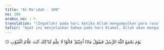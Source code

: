```yaml
---
title: "Al-Ma'idah - 109"
no: 109
arabic_no: ١٠٩
translation: "(Ingatlah) pada hari ketika Allah mengumpulkan para rasul, lalu Dia bertanya (kepada mereka), “Apa jawaban (kaummu) terhadap (seruan)mu?” Mereka (para rasul) menjawab, “Kami tidak tahu (tentang itu). Sesungguhnya Engkaulah Yang Maha Mengetahui segala yang gaib.”"
tafsir: "Ayat ini menjelaskan bahwa pada hari Kiamat, Allah akan mengumpulkan para rasul dan umatnya masing-masing. Hari terjadinya peristiwa itu disebut \"Yaumul Mahsyar\". Ketika itu Allah akan mengajukan pertanyaan kepada para rasul, \"Apakah jawaban yang mereka terima dari umat-umat mereka setelah mereka menyeru kepada agama-Nya.\"\n\nPara rasul tentu saja mengetahui jawaban apa yang telah mereka terima dari umatnya masing-masing, dan bagaimana tanggapan mereka terhadap seruan yang telah disampaikan kepada mereka, meskipun tidak seluruhnya mereka ketahui. Tetapi, para rasul adalah orang yang sangat tinggi budi pekertinya dan amat rendah hati di hadapan Allah Yang Mahakuasa dan Maha Mengetahui segala sesuatu. Oleh sebab itu, dengan penuh rasa kehambaannya kepada Allah, mereka menjawab, \"Bahwa mereka tidak mempunyai pengetahuan tentang hal itu. Sesungguhnya Allah-lah Yang Maha Mengetahui hal-hal yang gaib.\"\n\nAllah menanyakan kepada para rasul, jawaban apa yang mereka terima dari umat yang telah mereka seru kepada agama-Nya. Allah tidak menanyakan kepada para rasul apakah mereka sudah menyampaikan risalah yang ditugaskan kepada mereka, atau belum? Hal ini menunjukkan bahwa para rasul itu benar-benar telah menunaikan tugas mereka dengan baik, yaitu menyampaikan agama Allah kepada umat mereka. Akan tetapi sebagian dari umat itulah yang tidak menerima ajakan dan seruan dengan sebaik-baiknya.\n\nHal lain yang dapat kita pahami dari ayat ini ialah bahwa Allah tidak langsung menyampaikan pertanyaan kepada umat-umat dari pada rasul itu, misalnya: \"Hai manusia jawaban apakah yang telah kamu berikan kepada rasul-rasul-Ku ketika mereka menyampaikan risalah-Ku kepada kamu sekalian?\" Sebaliknya, Allah menyampaikan pertanyaan-Nya kepada para rasul-Nya, bukan kepada umat mereka. Hal ini menunjukkan kemurkaan Allah kepada umat-umat yang mengabaikan seruan dan peringatan-peringatan yang telah disampaikan para rasul itu kepada mereka. Maka pertanyaan itu adalah untuk menghardik umat-umat yang durhaka."
---
```


۞ يَوْمَ يَجْمَعُ اللّٰهُ الرُّسُلَ فَيَقُوْلُ مَاذَٓا اُجِبْتُمْ ۗ قَالُوْا لَا عِلْمَ لَنَا ۗاِنَّكَ اَنْتَ عَلَّامُ الْغُيُوْبِ
